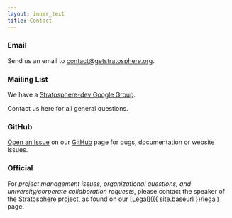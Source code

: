 ```yaml
---
layout: inner_text
title: Contact 
---
```


### Email

Send us an email to <a href="mailto:contact@getstratosphere.org">contact@getstratosphere.org</a>.

### Mailing List

We have a [Stratosphere-dev Google Group](https://groups.google.com/forum/#!forum/stratosphere-dev). 

Contact us here for all general questions.

### GitHub

[Open an Issue](https://github.com/stratosphere/stratosphere/issues) on our [GitHub](https://github.com/stratosphere/stratosphere) page for bugs, documentation or website issues.

### Official

For *project management issues, organizational questions, and university/corperate collaboration requests*, please contact the speaker of the Stratosphere project, as found on our [Legal]({{ site.baseurl }}/legal) page.